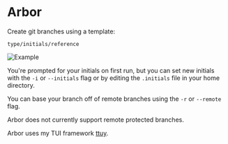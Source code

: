 # Arbor

Create git branches using a template:

```
type/initials/reference
```

![Example](https://i.imgur.com/I4nyxIY.gif)

You're prompted for your initials on first run, but you can set new initials with the `-i` or `--initials` flag or by editing the `.initials` file in your home directory.

You can base your branch off of remote branches using the `-r` or `--remote` flag.

Arbor does not currently support remote protected branches.

Arbor uses my TUI framework [ttuy](https://github.com/electrikmilk/ttuy).
